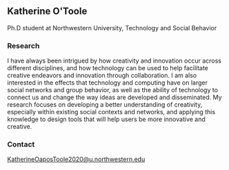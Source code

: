 
## Katherine O'Toole

Ph.D student at Northwestern University, Technology and Social Behavior

### Research

I have always been intrigued by how creativity and innovation occur across different disciplines, and how technology can be used to help facilitate creative endeavors and innovation through collaboration. I am also interested in the effects that technology and computing have on larger social networks and group behavior, as well as the ability of technology to connect us and change the way ideas are developed and disseminated. My research focuses on developing a better understanding of creativity, especially within existing social contexts and networks, and applying this knowledge to design tools that will help users be more innovative and creative. 



### Contact

KatherineOaposToole2020@u.northwestern.edu
